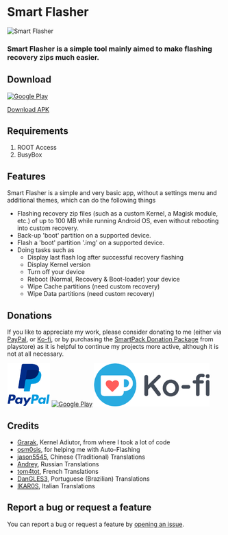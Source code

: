# Smart Flasher

![Smart Flasher](https://github.com/SmartPack/SmartFlasher/blob/master/app/src/main/res/mipmap-xxxhdpi/ic_launcher.png?raw=true)

### Smart Flasher is a simple tool mainly aimed to make flashing recovery zips much easier.

## Download
[![Google Play](http://developer.android.com/images/brand/en_generic_rgb_wo_60.png)](https://play.google.com/store/apps/details?id=com.smartpack.smartflasher)

[Download APK](https://github.com/SmartPack/SmartFlasher/blob/master/release/com.smartpack.smartflasher.apk?raw=true)

## Requirements
1. ROOT Access
2. BusyBox

## Features
Smart Flasher is a simple and very basic app, without a settings menu and additional themes, which can do the following things
* Flashing recovery zip files (such as a custom Kernel, a Magisk module, etc.) of up to 100 MB while running Android OS, even without rebooting into custom recovery.
* Back-up 'boot' partition on a supported device.
* Flash a 'boot' partition '.img' on a supported device.
* Doing tasks such as
  * Display last flash log after successful recovery flashing
  * Display Kernel version
  * Turn off your device
  * Reboot (Normal, Recovery & Boot-loader) your device
  * Wipe Cache partitions (need custom recovery)
  * Wipe Data partitions (need custom recovery)

## Donations
If you like to appreciate my work, please consider donating to me (either via [PayPal](https://www.paypal.me/sunilpaulmathew/), or [Ko-fi](https://ko-fi.com/sunilpaulmathew/), or by purchasing the [SmartPack Donation Package](https://play.google.com/store/apps/details?id=com.smartpack.donate) from playstore) as it is helpful to continue my projects more active, although it is not at all necessary.

[![PayPal](https://raw.githubusercontent.com/SmartPack/SmartPack.github.io/master/asset/pic005.png)](https://www.paypal.me/sunilpaulmathew/)
[![Google Play](http://developer.android.com/images/brand/en_generic_rgb_wo_60.png)](https://play.google.com/store/apps/details?id=com.smartpack.donate)
[![Ko-fi](https://raw.githubusercontent.com/SmartPack/SmartPack.github.io/master/asset/pic010.png)](https://ko-fi.com/sunilpaulmathew/)

## Credits
* [Grarak](https://github.com/Grarak/), Kernel Adiutor, from where I took a lot of code
* [osm0sis](https://github.com/osm0sis/), for helping me with Auto-Flashing
* [jason5545](https://github.com/jason5545/), Chinese (Traditional) Translations
* [Andrey](https://github.com/andrey167/), Russian Translations
* [tom4tot](https://github.com/tom4tot/), French Translations
* [DanGLES3](https://github.com/DanGLES3/), Portuguese (Brazilian) Translations
* [IKAR0S](https://github.com/IKAR0S/), Italian Translations

## Report a bug or request a feature

You can report a bug or request a feature by [opening an issue](https://github.com/SmartPack/SmartFlasher/issues/new).
